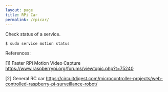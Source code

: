 ```yaml
---
layout: page
title: RPi Car
permalink: /rpicar/
---
```


Check status of a service.
```
$ sudo service motion status
```

References:

[1] Faster RPi Motion Video Capture https://www.raspberrypi.org/forums/viewtopic.php?t=75240

[2] General RC car https://circuitdigest.com/microcontroller-projects/web-controlled-raspberry-pi-surveillance-robot/
